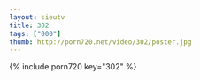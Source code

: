 ```yaml
--- 
layout: sieutv
title: 302
tags: ["000"]
thumb: http://porn720.net/video/302/poster.jpg
---
```

{% include porn720 key="302" %} 
